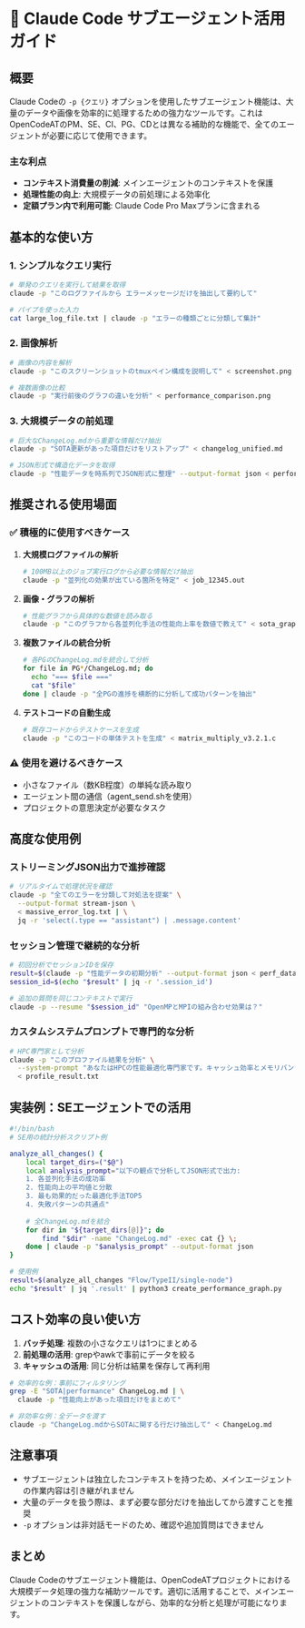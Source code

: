 # 🤖 Claude Code サブエージェント活用ガイド

## 概要

Claude Codeの `-p {クエリ}` オプションを使用したサブエージェント機能は、大量のデータや画像を効率的に処理するための強力なツールです。これはOpenCodeATのPM、SE、CI、PG、CDとは異なる補助的な機能で、全てのエージェントが必要に応じて使用できます。

### 主な利点
- **コンテキスト消費量の削減**: メインエージェントのコンテキストを保護
- **処理性能の向上**: 大規模データの前処理による効率化
- **定額プラン内で利用可能**: Claude Code Pro Maxプランに含まれる

## 基本的な使い方

### 1. シンプルなクエリ実行
```bash
# 単発のクエリを実行して結果を取得
claude -p "このログファイルから エラーメッセージだけを抽出して要約して"

# パイプを使った入力
cat large_log_file.txt | claude -p "エラーの種類ごとに分類して集計"
```

### 2. 画像解析
```bash
# 画像の内容を解析
claude -p "このスクリーンショットのtmuxペイン構成を説明して" < screenshot.png

# 複数画像の比較
claude -p "実行前後のグラフの違いを分析" < performance_comparison.png
```

### 3. 大規模データの前処理
```bash
# 巨大なChangeLog.mdから重要な情報だけ抽出
claude -p "SOTA更新があった項目だけをリストアップ" < changelog_unified.md

# JSON形式で構造化データを取得
claude -p "性能データを時系列でJSON形式に整理" --output-format json < performance_logs.txt
```

## 推奨される使用場面

### ✅ 積極的に使用すべきケース

1. **大規模ログファイルの解析**
   ```bash
   # 100MB以上のジョブ実行ログから必要な情報だけ抽出
   claude -p "並列化の効果が出ている箇所を特定" < job_12345.out
   ```

2. **画像・グラフの解析**
   ```bash
   # 性能グラフから具体的な数値を読み取る
   claude -p "このグラフから各並列化手法の性能向上率を数値で教えて" < sota_graph.png
   ```

3. **複数ファイルの統合分析**
   ```bash
   # 各PGのChangeLog.mdを統合して分析
   for file in PG*/ChangeLog.md; do
     echo "=== $file ===" 
     cat "$file"
   done | claude -p "全PGの進捗を横断的に分析して成功パターンを抽出"
   ```

4. **テストコードの自動生成**
   ```bash
   # 既存コードからテストケースを生成
   claude -p "このコードの単体テストを生成" < matrix_multiply_v3.2.1.c
   ```

### ⚠️ 使用を避けるべきケース

- 小さなファイル（数KB程度）の単純な読み取り
- エージェント間の通信（agent_send.shを使用）
- プロジェクトの意思決定が必要なタスク

## 高度な使用例

### ストリーミングJSON出力で進捗確認
```bash
# リアルタイムで処理状況を確認
claude -p "全てのエラーを分類して対処法を提案" \
  --output-format stream-json \
  < massive_error_log.txt | \
  jq -r 'select(.type == "assistant") | .message.content'
```

### セッション管理で継続的な分析
```bash
# 初回分析でセッションIDを保存
result=$(claude -p "性能データの初期分析" --output-format json < perf_data.csv)
session_id=$(echo "$result" | jq -r '.session_id')

# 追加の質問を同じコンテキストで実行
claude -p --resume "$session_id" "OpenMPとMPIの組み合わせ効果は？"
```

### カスタムシステムプロンプトで専門的な分析
```bash
# HPC専門家として分析
claude -p "このプロファイル結果を分析" \
  --system-prompt "あなたはHPCの性能最適化専門家です。キャッシュ効率とメモリバンド幅に注目して分析してください。" \
  < profile_result.txt
```

## 実装例：SEエージェントでの活用

```bash
#!/bin/bash
# SE用の統計分析スクリプト例

analyze_all_changes() {
    local target_dirs=("$@")
    local analysis_prompt="以下の観点で分析してJSON形式で出力:
    1. 各並列化手法の成功率
    2. 性能向上の平均値と分散
    3. 最も効果的だった最適化手法TOP5
    4. 失敗パターンの共通点"
    
    # 全ChangeLog.mdを結合
    for dir in "${target_dirs[@]}"; do
        find "$dir" -name "ChangeLog.md" -exec cat {} \;
    done | claude -p "$analysis_prompt" --output-format json
}

# 使用例
result=$(analyze_all_changes "Flow/TypeII/single-node")
echo "$result" | jq '.result' | python3 create_performance_graph.py
```

## コスト効率の良い使い方

1. **バッチ処理**: 複数の小さなクエリは1つにまとめる
2. **前処理の活用**: grepやawkで事前にデータを絞る
3. **キャッシュの活用**: 同じ分析は結果を保存して再利用

```bash
# 効率的な例：事前にフィルタリング
grep -E "SOTA|performance" ChangeLog.md | \
  claude -p "性能向上があった項目だけをまとめて"

# 非効率な例：全データを渡す
claude -p "ChangeLog.mdからSOTAに関する行だけ抽出して" < ChangeLog.md
```

## 注意事項

- サブエージェントは独立したコンテキストを持つため、メインエージェントの作業内容は引き継がれません
- 大量のデータを扱う際は、まず必要な部分だけを抽出してから渡すことを推奨
- `-p` オプションは非対話モードのため、確認や追加質問はできません

## まとめ

Claude Codeのサブエージェント機能は、OpenCodeATプロジェクトにおける大規模データ処理の強力な補助ツールです。適切に活用することで、メインエージェントのコンテキストを保護しながら、効率的な分析と処理が可能になります。